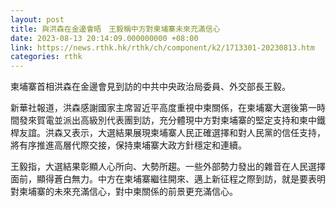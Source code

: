 ```yaml
---
layout: post
title: 與洪森在金邊會晤　王毅稱中方對柬埔寨未來充滿信心
date: 2023-08-13 20:14:09.000000000 +08:00
link: https://news.rthk.hk/rthk/ch/component/k2/1713301-20230813.htm
categories: rthk
---
```


柬埔寨首相洪森在金邊會見到訪的中共中央政治局委員、外交部長王毅。

新華社報道，洪森感謝國家主席習近平高度重視中柬關係，在柬埔寨大選後第一時間發來賀電並派出高級別代表團到訪，充分體現中方對柬埔寨的堅定支持和柬中鐵桿友誼。洪森又表示，大選結果展現柬埔寨人民正確選擇和對人民黨的信任支持，將有序推進高層代際交接，保持柬埔寨大政方針穩定和連續。

王毅指，大選結果彰顯人心所向、大勢所趨。一些外部勢力發出的雜音在人民選擇面前，顯得蒼白無力。中方在柬埔寨繼往開來、邁上新征程之際到訪，就是要表明對柬埔寨的未來充滿信心，對中柬關係的前景更充滿信心。
